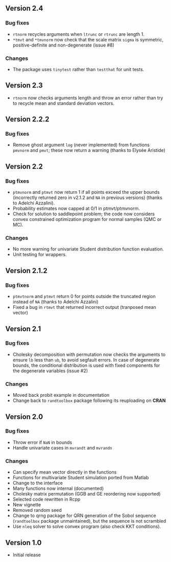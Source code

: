 ## Version 2.4

### Bug fixes

- `rtnorm` recycles arguments when `ltrunc` or `rtrunc` are length 1.
- `*tmvt` and `*tmvnorm` now check that the scale matrix `sigma` is symmetric, positive-definite and non-degenerate (issue #8)

### Changes

- The package uses `tinytest` rather than `testthat` for unit tests.

## Version 2.3

- `rtnorm` now checks arguments length and throw an error rather than try to recycle mean and standard deviation vectors.

## Version 2.2.2

### Bug fixes

- Remove ghost argument `log` (never implemented) from functions `pmvnorm` and `pmvt`; these now return a warning (thanks to Elysée Aristide)


## Version 2.2

### Bug fixes

- `ptmvnorm` and `ptmvt` now return 1 if all points exceed the upper bounds (incorrectly returned zero in v2.1.2 and `NA` in previous versions) (thanks to Adelchi Azzalini).
- Probability estimates now capped at 0/1 in ptmvt/ptmvnorm.
- Check for solution to saddlepoint problem; the code now considers convex constrained optimization program for normal samples (QMC or MC).

### Changes

- No more warning for univariate Student distribution function evaluation.
- Unit testing for wrappers.

## Version 2.1.2

### Bug fixes 

- `ptmvtnorm` and `ptmvt` return 0 for points outside the truncated region instead of `NA` (thanks to Adelchi Azzalini)
- Fixed a bug in `rtmvt` that returned incorrect output (tranposed mean vector)


## Version 2.1

### Bug fixes

- Cholesky decomposition with permutation now checks the arguments to ensure `lb` less than `ub`, to avoid segfault errors. In case of degenerate bounds, the conditional distribution is used with fixed components for the degenerate variables (issue #2)

### Changes 

- Moved back probit example in documentation
- Change back to `randtoolbox` package following its reuploading on **CRAN**

## Version 2.0

### Bug fixes

- Throw error if `NaN` in bounds
- Handle univariate cases in `mvrandt` and `mvrandn`

### Changes

- Can specify mean vector directly in the functions
- Functions for multivariate Student simulation ported from Matlab
- Change to the interface
- Many functions now internal (documented)
- Cholesky matrix permutation (GGB and GE reordering now supported)
- Selected code rewritten in Rcpp
- New vignette
- Removed random seed
- Change to qrng package for QRN generation of the Sobol sequence (`randtoolbox` package unmaintained), but the sequence is not scrambled
- Use `nleq` solver to solve convex program (also check KKT conditions).

## Version 1.0

- Initial release
